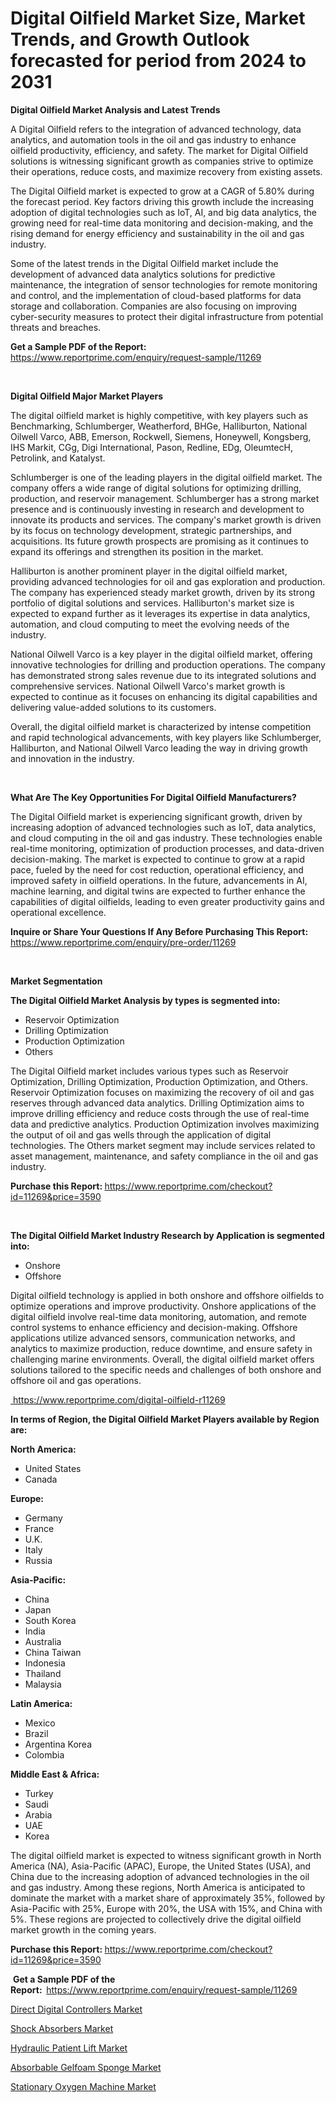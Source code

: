 <p><h1>Digital Oilfield Market Size, Market Trends, and Growth Outlook forecasted for period from 2024 to 2031</h1></p><p><strong>Digital Oilfield Market Analysis and Latest Trends</strong></p>
<p><p>A Digital Oilfield refers to the integration of advanced technology, data analytics, and automation tools in the oil and gas industry to enhance oilfield productivity, efficiency, and safety. The market for Digital Oilfield solutions is witnessing significant growth as companies strive to optimize their operations, reduce costs, and maximize recovery from existing assets.</p><p>The Digital Oilfield market is expected to grow at a CAGR of 5.80% during the forecast period. Key factors driving this growth include the increasing adoption of digital technologies such as IoT, AI, and big data analytics, the growing need for real-time data monitoring and decision-making, and the rising demand for energy efficiency and sustainability in the oil and gas industry.</p><p>Some of the latest trends in the Digital Oilfield market include the development of advanced data analytics solutions for predictive maintenance, the integration of sensor technologies for remote monitoring and control, and the implementation of cloud-based platforms for data storage and collaboration. Companies are also focusing on improving cyber-security measures to protect their digital infrastructure from potential threats and breaches.</p></p>
<p><strong>Get a Sample PDF of the Report:&nbsp;</strong> <a href="https://www.reportprime.com/enquiry/request-sample/11269">https://www.reportprime.com/enquiry/request-sample/11269</a></p>
<p>&nbsp;</p>
<p><strong>Digital Oilfield Major Market Players</strong></p>
<p><p>The digital oilfield market is highly competitive, with key players such as Benchmarking, Schlumberger, Weatherford, BHGe, Halliburton, National Oilwell Varco, ABB, Emerson, Rockwell, Siemens, Honeywell, Kongsberg, IHS Markit, CGg, Digi International, Pason, Redline, EDg, OleumtecH, Petrolink, and Katalyst. </p><p>Schlumberger is one of the leading players in the digital oilfield market. The company offers a wide range of digital solutions for optimizing drilling, production, and reservoir management. Schlumberger has a strong market presence and is continuously investing in research and development to innovate its products and services. The company's market growth is driven by its focus on technology development, strategic partnerships, and acquisitions. Its future growth prospects are promising as it continues to expand its offerings and strengthen its position in the market.</p><p>Halliburton is another prominent player in the digital oilfield market, providing advanced technologies for oil and gas exploration and production. The company has experienced steady market growth, driven by its strong portfolio of digital solutions and services. Halliburton's market size is expected to expand further as it leverages its expertise in data analytics, automation, and cloud computing to meet the evolving needs of the industry.</p><p>National Oilwell Varco is a key player in the digital oilfield market, offering innovative technologies for drilling and production operations. The company has demonstrated strong sales revenue due to its integrated solutions and comprehensive services. National Oilwell Varco's market growth is expected to continue as it focuses on enhancing its digital capabilities and delivering value-added solutions to its customers. </p><p>Overall, the digital oilfield market is characterized by intense competition and rapid technological advancements, with key players like Schlumberger, Halliburton, and National Oilwell Varco leading the way in driving growth and innovation in the industry.</p></p>
<p>&nbsp;</p>
<p><strong>What Are The Key Opportunities For Digital Oilfield Manufacturers?</strong></p>
<p><p>The Digital Oilfield market is experiencing significant growth, driven by increasing adoption of advanced technologies such as IoT, data analytics, and cloud computing in the oil and gas industry. These technologies enable real-time monitoring, optimization of production processes, and data-driven decision-making. The market is expected to continue to grow at a rapid pace, fueled by the need for cost reduction, operational efficiency, and improved safety in oilfield operations. In the future, advancements in AI, machine learning, and digital twins are expected to further enhance the capabilities of digital oilfields, leading to even greater productivity gains and operational excellence.</p></p>
<p><strong>Inquire or Share Your Questions If Any Before Purchasing This Report:</strong> <a href="https://www.reportprime.com/enquiry/pre-order/11269">https://www.reportprime.com/enquiry/pre-order/11269</a></p>
<p>&nbsp;</p>
<p><strong>Market Segmentation</strong></p>
<p><strong>The Digital Oilfield Market Analysis by types is segmented into:</strong></p>
<p><ul><li>Reservoir Optimization</li><li>Drilling Optimization</li><li>Production Optimization</li><li>Others</li></ul></p>
<p><p>The Digital Oilfield market includes various types such as Reservoir Optimization, Drilling Optimization, Production Optimization, and Others. Reservoir Optimization focuses on maximizing the recovery of oil and gas reserves through advanced data analytics. Drilling Optimization aims to improve drilling efficiency and reduce costs through the use of real-time data and predictive analytics. Production Optimization involves maximizing the output of oil and gas wells through the application of digital technologies. The Others market segment may include services related to asset management, maintenance, and safety compliance in the oil and gas industry.</p></p>
<p><strong>Purchase this Report:&nbsp;</strong><a href="https://www.reportprime.com/checkout?id=11269&price=3590">https://www.reportprime.com/checkout?id=11269&price=3590</a></p>
<p>&nbsp;</p>
<p><strong>The Digital Oilfield Market Industry Research by Application is segmented into:</strong></p>
<p><ul><li>Onshore</li><li>Offshore</li></ul></p>
<p><p>Digital oilfield technology is applied in both onshore and offshore oilfields to optimize operations and improve productivity. Onshore applications of the digital oilfield involve real-time data monitoring, automation, and remote control systems to enhance efficiency and decision-making. Offshore applications utilize advanced sensors, communication networks, and analytics to maximize production, reduce downtime, and ensure safety in challenging marine environments. Overall, the digital oilfield market offers solutions tailored to the specific needs and challenges of both onshore and offshore oil and gas operations.</p></p>
<p><a href="https://www.reportprime.com/digital-oilfield-r11269">&nbsp;https://www.reportprime.com/digital-oilfield-r11269</a></p>
<p><strong>In terms of Region, the Digital Oilfield Market Players available by Region are:</strong></p>
<p>
    <p> <strong> North America: </strong>
        <ul>
            <li>United States</li>
            <li>Canada</li>
        </ul>
        </p> 
    <p> <strong> Europe: </strong>
        <ul>
            <li>Germany</li>
            <li>France</li>
            <li>U.K.</li>
            <li>Italy</li>
            <li>Russia</li>
        </ul>
        </p> 
    <p> <strong> Asia-Pacific: </strong>
        <ul>
            <li>China</li>
            <li>Japan</li>
            <li>South Korea</li>
            <li>India</li>
            <li>Australia</li>
            <li>China Taiwan</li>
            <li>Indonesia</li>
            <li>Thailand</li>
            <li>Malaysia</li>
        </ul>
        </p> 
    <p> <strong> Latin America: </strong>
        <ul>
            <li>Mexico</li>
            <li>Brazil</li>
            <li>Argentina Korea</li>
            <li>Colombia</li>
        </ul>
        </p> 
    <p> <strong> Middle East & Africa: </strong>
        <ul>
            <li>Turkey</li>
            <li>Saudi</li>
            <li>Arabia</li>
            <li>UAE</li>
            <li>Korea</li>
        </ul>
    </p>
    </p>
<p><p>The digital oilfield market is expected to witness significant growth in North America (NA), Asia-Pacific (APAC), Europe, the United States (USA), and China due to the increasing adoption of advanced technologies in the oil and gas industry. Among these regions, North America is anticipated to dominate the market with a market share of approximately 35%, followed by Asia-Pacific with 25%, Europe with 20%, the USA with 15%, and China with 5%. These regions are projected to collectively drive the digital oilfield market growth in the coming years.</p></p>
<p><strong>Purchase this Report: </strong><a href="https://www.reportprime.com/checkout?id=11269&price=3590">https://www.reportprime.com/checkout?id=11269&price=3590</a></p>
<p>&nbsp;<strong>Get a Sample PDF of the Report:&nbsp;&nbsp;</strong><a href="https://www.reportprime.com/enquiry/request-sample/11269">https://www.reportprime.com/enquiry/request-sample/11269</a></p>
<p><strong></strong></p>
<p><p><a href="https://github.com/sardarp081/Market-Research-Report-List-2/blob/main/direct-digital-controllers-market.md">Direct Digital Controllers Market</a></p><p><a href="https://github.com/gcimaudf65/Market-Research-Report-List-2/blob/main/shock-absorbers-market.md">Shock Absorbers Market</a></p><p><a href="https://medium.com/@lauryframi644/hydraulic-patient-lift-market-global-market-trends-and-market-forecast-2024-2031-28f47964486a">Hydraulic Patient Lift Market</a></p><p><a href="https://medium.com/@v8581137/absorbable-gelfoam-sponge-industry-forecast-market-shifts-and-strategic-imperatives-2024-2031-733460091590">Absorbable Gelfoam Sponge Market</a></p><p><a href="https://medium.com/@amelia.martin5698/market-forecast-global-stationary-oxygen-machine-trends-and-impact-analysis-2024-2031-by-25519075fc22">Stationary Oxygen Machine Market</a></p></p>